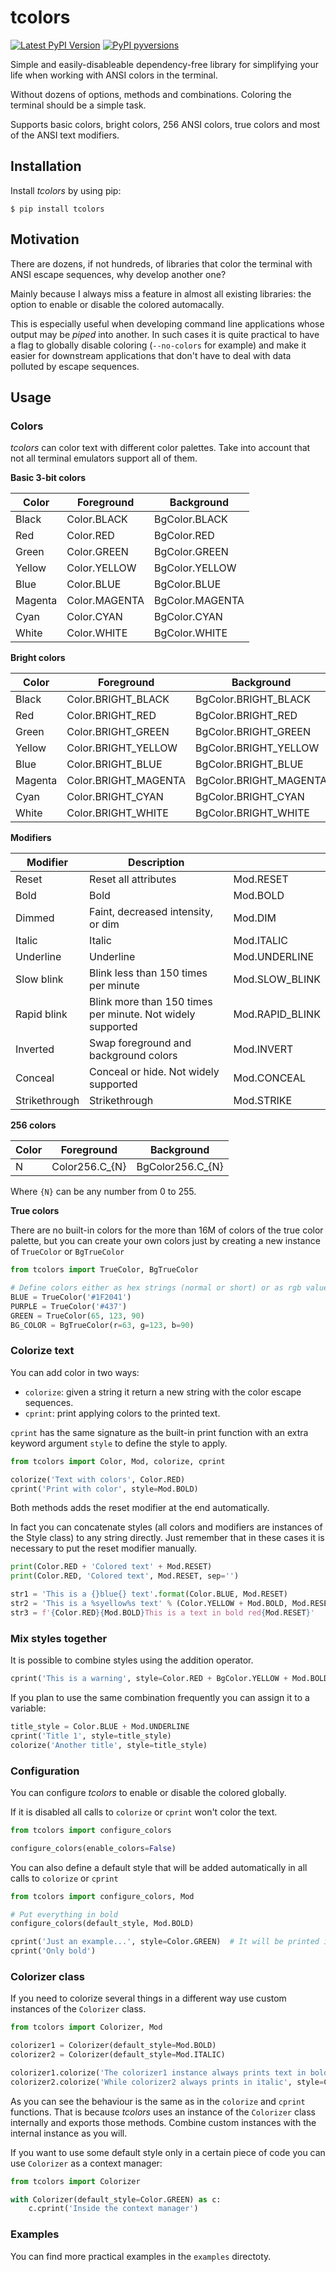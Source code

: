 # tcolors

[![Latest PyPI Version](https://img.shields.io/pypi/v/tcolors.svg)](https://pypi.python.org/pypi/tcolors)
[![PyPI pyversions](https://img.shields.io/pypi/pyversions/tcolors.svg)](https://pypi.python.org/pypi/tcolors)

Simple and easily-disableable dependency-free library for simplifying your life when working with ANSI colors in the terminal.

Without dozens of options, methods and combinations. Coloring the terminal should be a simple task.

Supports basic colors, bright colors, 256 ANSI colors, true colors and most of the ANSI text modifiers.

## Installation

Install *tcolors* by using pip:

```
$ pip install tcolors
```

## Motivation

There are dozens, if not hundreds, of libraries that color the terminal with ANSI escape sequences, why develop another one?

Mainly because I always miss a feature in almost all existing libraries: the option to enable or disable the colored automacally.

This is especially useful when developing command line applications whose output may be *piped* into another. In such cases it is quite practical to have a flag to globally disable coloring (`--no-colors` for example) and make it easier for downstream applications that don't have to deal with data polluted by escape sequences.

## Usage

### Colors

*tcolors* can color text with different color palettes. Take into account that not all terminal emulators support all of them.

**Basic 3-bit colors**

| Color   | Foreground    | Background      |
|---------|---------------|-----------------|
| Black   | Color.BLACK   | BgColor.BLACK   |
| Red     | Color.RED     | BgColor.RED     |
| Green   | Color.GREEN   | BgColor.GREEN   |
| Yellow  | Color.YELLOW  | BgColor.YELLOW  |
| Blue    | Color.BLUE    | BgColor.BLUE    |
| Magenta | Color.MAGENTA | BgColor.MAGENTA |
| Cyan    | Color.CYAN    | BgColor.CYAN    |
| White   | Color.WHITE   | BgColor.WHITE   |

**Bright colors**

| Color   | Foreground           | Background             |
|---------|----------------------|------------------------|
| Black   | Color.BRIGHT_BLACK   | BgColor.BRIGHT_BLACK   |
| Red     | Color.BRIGHT_RED     | BgColor.BRIGHT_RED     |
| Green   | Color.BRIGHT_GREEN   | BgColor.BRIGHT_GREEN   |
| Yellow  | Color.BRIGHT_YELLOW  | BgColor.BRIGHT_YELLOW  |
| Blue    | Color.BRIGHT_BLUE    | BgColor.BRIGHT_BLUE    |
| Magenta | Color.BRIGHT_MAGENTA | BgColor.BRIGHT_MAGENTA |
| Cyan    | Color.BRIGHT_CYAN    | BgColor.BRIGHT_CYAN    |
| White   | Color.BRIGHT_WHITE   | BgColor.BRIGHT_WHITE   |

**Modifiers**

| Modifier      | Description                                                |                 |
|---------------|------------------------------------------------------------|-----------------|
| Reset         | Reset all attributes                                       | Mod.RESET       |
| Bold          | Bold                                                       | Mod.BOLD        |
| Dimmed        | Faint, decreased intensity, or dim                         | Mod.DIM         |
| Italic        | Italic                                                     | Mod.ITALIC      |
| Underline     | Underline                                                  | Mod.UNDERLINE   |
| Slow blink    | Blink less than 150 times per minute                       | Mod.SLOW_BLINK  |
| Rapid blink   | Blink more than 150 times per minute. Not widely supported | Mod.RAPID_BLINK |
| Inverted      | Swap foreground and background colors                      | Mod.INVERT      |
| Conceal       | Conceal or hide. Not widely supported                      | Mod.CONCEAL     |
| Strikethrough | Strikethrough                                              | Mod.STRIKE      |

**256 colors**

| Color | Foreground     | Background       |
|-------|----------------|------------------|
| N     | Color256.C_{N} | BgColor256.C_{N} |

Where `{N}` can be any number from 0 to 255.

**True colors**

There are no built-in colors for the more than 16M of colors of the true color palette, but you can create your own colors just by creating a new instance of `TrueColor` or `BgTrueColor`

```python
from tcolors import TrueColor, BgTrueColor

# Define colors either as hex strings (normal or short) or as rgb values
BLUE = TrueColor('#1F2041')
PURPLE = TrueColor('#437')
GREEN = TrueColor(65, 123, 90)
BG_COLOR = BgTrueColor(r=63, g=123, b=90)
```

### Colorize text

You can add color in two ways:

- `colorize`: given a string it return a new string with the color escape sequences.
- `cprint`: print applying colors to the printed text.

`cprint` has the same signature as the built-in print function with an extra keyword argument `style` to define the style to apply.

```python
from tcolors import Color, Mod, colorize, cprint

colorize('Text with colors', Color.RED)
cprint('Print with color', style=Mod.BOLD)
```

Both methods adds the reset modifier at the end automatically.

In fact you can concatenate styles (all colors and modifiers are instances of the Style class) to any string directly. Just remember that in these cases it is necessary to put the reset modifier manually.

```python
print(Color.RED + 'Colored text' + Mod.RESET)
print(Color.RED, 'Colored text', Mod.RESET, sep='')

str1 = 'This is a {}blue{} text'.format(Color.BLUE, Mod.RESET)
str2 = 'This is a %syellow%s text' % (Color.YELLOW + Mod.BOLD, Mod.RESET)
str3 = f'{Color.RED}{Mod.BOLD}This is a text in bold red{Mod.RESET}'
```

### Mix styles together

It is possible to combine styles using the addition operator.

```python
cprint('This is a warning', style=Color.RED + BgColor.YELLOW + Mod.BOLD + Mod.Italic)
```

If you plan to use the same combination frequently you can assign it to a variable:

```python
title_style = Color.BLUE + Mod.UNDERLINE
cprint('Title 1', style=title_style)
colorize('Another title', style=title_style)
```

### Configuration

You can configure *tcolors* to enable or disable the colored globally.

If it is disabled all calls to `colorize` or `cprint` won't color the text.

```python
from tcolors import configure_colors

configure_colors(enable_colors=False)
```

You can also define a default style that will be added automatically in all calls to `colorize` or `cprint`

```python
from tcolors import configure_colors, Mod

# Put everything in bold
configure_colors(default_style, Mod.BOLD)

cprint('Just an example...', style=Color.GREEN)  # It will be printed in green and bold
cprint('Only bold')
```

### Colorizer class

If you need to colorize several things in a different way use custom instances of the `Colorizer` class.

```python
from tcolors import Colorizer, Mod

colorizer1 = Colorizer(default_style=Mod.BOLD)
colorizer2 = Colorizer(default_style=Mod.ITALIC)

colorizer1.colorize('The colorizer1 instance always prints text in bold', style=Color.BLUE)
colorizer2.colorize('While colorizer2 always prints in italic', style=Color.YELLOW)
```

As you can see the behaviour is the same as in the `colorize` and `cprint` functions. That is because *tcolors* uses an instance of the `Colorizer` class internally and exports those methods. Combine custom instances with the internal instance as you will.

If you want to use some default style only in a certain piece of code you can use `Colorizer` as a context manager:

```python
from tcolors import Colorizer

with Colorizer(default_style=Color.GREEN) as c:
    c.cprint('Inside the context manager')
```

### Examples

You can find more practical examples in the `examples` directoty.
